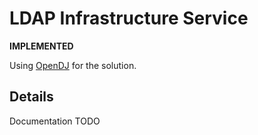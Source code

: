 # LDAP Infrastructure Service

**IMPLEMENTED**

Using [OpenDJ](https://forgerock.org/opendj/) for the solution.

## Details

Documentation TODO